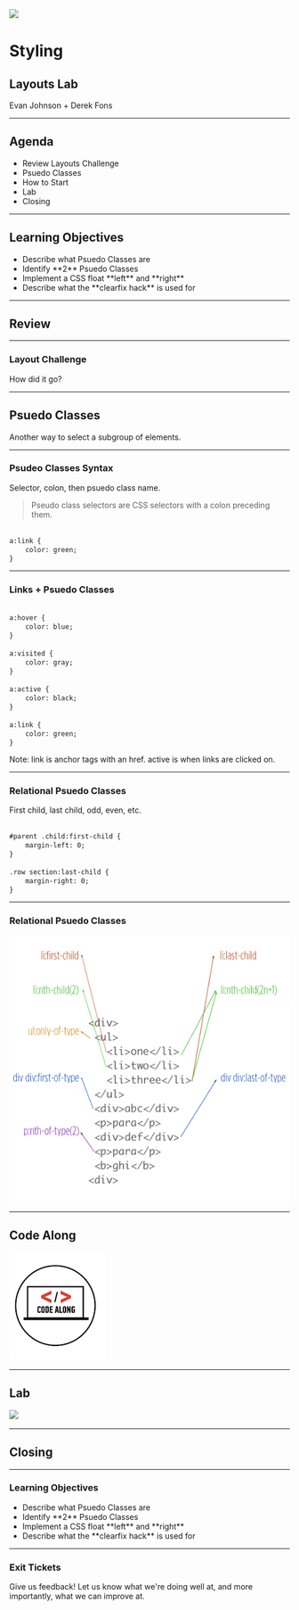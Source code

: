 <img src="/img/ga-logo.png" style="border:none; background: transparent; box-shadow:none;" />

# Styling

## Layouts Lab

Evan Johnson + Derek Fons

---

## Agenda

* <!--- .element: class="fragment" data-fragment-index="1" -->Review Layouts Challenge
* <!--- .element: class="fragment" data-fragment-index="2" -->Psuedo Classes
* <!--- .element: class="fragment" data-fragment-index="3" -->How to Start
* <!--- .element: class="fragment" data-fragment-index="4" -->Lab
* <!--- .element: class="fragment" data-fragment-index="5" -->Closing

---

## Learning Objectives

* <!--- .element: class="fragment" data-fragment-index="1" -->Describe what Psuedo Classes are
* <!--- .element: class="fragment" data-fragment-index="2" -->Identify **2** Psuedo Classes
* <!--- .element: class="fragment" data-fragment-index="3" -->Implement a CSS float **left** and **right**
* <!--- .element: class="fragment" data-fragment-index="4" -->Describe what the **clearfix hack** is used for

---

## Review

----

### Layout Challenge

How did it go?

---

## Psuedo Classes

Another way to select a subgroup of elements.

----

### Psudeo Classes Syntax

Selector, colon, then psuedo class name.

>Pseudo class selectors are CSS selectors with a colon preceding them.

<pre><!--- .element: class="fragment" data-fragment-index="1" --><code data-trim class="css">
a:link {
    color: green;
}
</code></pre>

----

### Links + Psuedo Classes

<pre><code data-trim class="css">
a:hover {
    color: blue;
}

a:visited {
    color: gray;
}

a:active {
    color: black;
}

a:link {
    color: green;
}
</code></pre>

Note: link is anchor tags with an href. active is when links are clicked on.

----

### Relational Psuedo Classes

First child, last child, odd, even, etc.

<pre><!--- .element: class="fragment" data-fragment-index="1" --><code data-trim class="css">
#parent .child:first-child {
    margin-left: 0;    
}

.row section:last-child {
    margin-right: 0;
}
</code></pre>

----

### Relational Psuedo Classes

<img src="img/pseudo-classes-relationship.png" style="border:none;" />

---

## Code Along

<img src="img/code_along.png" style="border:none;box-shadow:none;background:transparent;" />

---

## Lab

<img src="/img/exercise_icon_md.png" style="border:none;box-shadow:none;background:transparent;" />

---

## Closing

----

### Learning Objectives

* <!--- .element: class="fragment" data-fragment-index="1" -->Describe what Psuedo Classes are
* <!--- .element: class="fragment" data-fragment-index="2" -->Identify **2** Psuedo Classes
* <!--- .element: class="fragment" data-fragment-index="3" -->Implement a CSS float **left** and **right**
* <!--- .element: class="fragment" data-fragment-index="4" -->Describe what the **clearfix hack** is used for

----

### Exit Tickets

Give us feedback! Let us know what we're doing well at, and more
importantly, what we can improve at.

